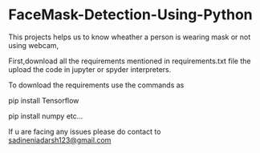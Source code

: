 # FaceMask-Detection-Using-Python
This projects helps us to know wheather a person is wearing mask or not using webcam,

First,download all the requirements mentioned in requirements.txt file the upload the code in jupyter or spyder interpreters.

To download the requirements use the commands as

pip install Tensorflow

pip install numpy  etc...




 If u are facing any issues please do contact to sadineniadarsh123@gmail.com
